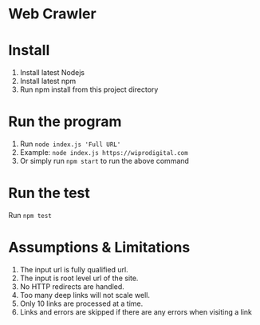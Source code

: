 # Web Crawler

# Install

1. Install latest Nodejs
2. Install latest npm
3. Run npm install from this project directory

# Run the program

1. Run `node index.js 'Full URL'`
2. Example: `node index.js https://wiprodigital.com`
3. Or simply run `npm start` to run the above command

# Run the test

Run `npm test`

# Assumptions & Limitations

1. The input url is fully qualified url.
2. The input is root level url of the site.
3. No HTTP redirects are handled.
4. Too many deep links will not scale well.
5. Only 10 links are processed at a time.
6. Links and errors are skipped if there are any errors when visiting a link
